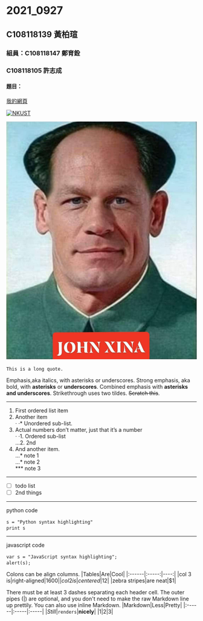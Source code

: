 # 2021_0927

## C108118139 黃柏瑄

### 組員：C108118147 鄭育銓
###      C108118105 許志成

#### 題目：

[我的網頁]()

[![NKUST](https://www.nkust.edu.tw/var/file/0/1000/img/513/182513897.png "高科大")](https://www.nkust.edu.tw/)

![xina](xina.jpg)

```
This is a long quote.
```
Emphasis,aka italics, with asterisks or underscores.
Strong emphasis, aka bold, with **asterisks** or **underscores**.
Combined emphasis with **asterisks and underscores**.
Strikethrough uses two tildes. <s>Scratch this</s>.

---

1. First ordered list item</br>
2. Another item</br>
    · ·* Unordered sub-list.</br>
3. Actual numbers don’t matter, just that it’s a number</br>
    · ·1. Ordered sub-list</br>
    …2. 2nd</br>
4. And another item. </br>
    ...* note 1</br>
    ...* note 2</br>
    *** note 3
---
- [ ] todo list
- [ ] 2nd things
---
python code
```python=1
s = "Python syntax highlighting"
print s
```
---
javascript code
```javascript=1
var s = "JavaScript syntax highlighting";
alert(s);
```
Colons can be align columns.
|Tables|Are|Cool|
|:------|:-----:|----:|
|col 3 is|right-aligned|$1600|
|col 2 is|centered|$12|
|zebra stripes|are neat|$1|

There must be at least 3 dashes separating each header cell. The outer pipes (|) are optional, and you don't need to make the raw Markdown line up prettily. You can also use inline Markdown.
|Markdown|Less|Pretty|
|:------|:-----|:-----|
|*Still*|`renders`|**nicely**|
|1|2|3|
